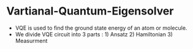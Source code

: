 # Vartianal-Quantum-Eigensolver
* VQE is used to find the ground state energy of an atom or molecule. 
*  We divide VQE circuit into 3 parts :
            1) Ansatz 
            2) Hamiltonian 
            3) Measurment 
          
